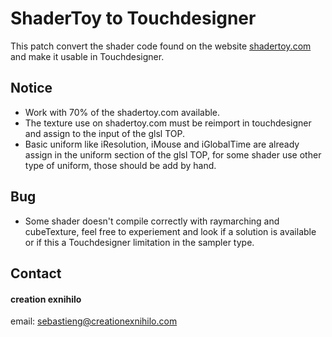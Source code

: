 ShaderToy to Touchdesigner
======
This patch convert the shader code found on the website [shadertoy.com](https://www.shadertoy.com/) and make it usable in Touchdesigner.

## Notice
* Work with 70% of the shadertoy.com available.
* The texture use on shadertoy.com must be reimport in touchdesigner and assign to the input of the glsl TOP.
* Basic uniform like iResolution, iMouse and iGlobalTime are already assign in the uniform section of the glsl TOP, for some shader use other type of uniform, those should be add by hand.


## Bug
* Some shader doesn't compile correctly with raymarching and cubeTexture, feel free to experiement and look if a solution is available or if this a Touchdesigner limitation in the sampler type.


## Contact
#### creation exnihilo
email: sebastieng@creationexnihilo.com

 

